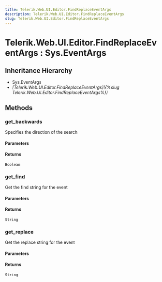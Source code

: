 ```yaml
---
title: Telerik.Web.UI.Editor.FindReplaceEventArgs
description: Telerik.Web.UI.Editor.FindReplaceEventArgs
slug: Telerik.Web.UI.Editor.FindReplaceEventArgs
---
```


# Telerik.Web.UI.Editor.FindReplaceEventArgs : Sys.EventArgs 

## Inheritance Hierarchy

* Sys.EventArgs
* *[Telerik.Web.UI.Editor.FindReplaceEventArgs]({%slug Telerik.Web.UI.Editor.FindReplaceEventArgs%})*


## Methods

### get_backwards

Specifies the direction of the search

#### Parameters

#### Returns

`Boolean` 
### get_find

Get the find string for the event

#### Parameters

#### Returns

`String` 

### get_replace

Get the replace string for the event


#### Parameters

#### Returns

`String` 



